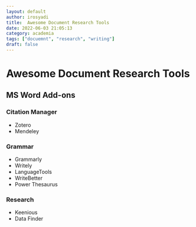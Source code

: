 ```yaml
---
layout: default
author: irosyadi
title:  Awesome Document Research Tools
date: 2022-06-03 21:05:13
category: academia
tags: ["docuemnt", "research", "writing"]
draft: false
---
```


# Awesome Document Research Tools

## MS Word Add-ons
### Citation Manager
- Zotero
- Mendeley
### Grammar
- Grammarly
- Writely
- LanguageTools
- WriteBetter
- Power Thesaurus
### Research
- Keenious
- Data Finder
